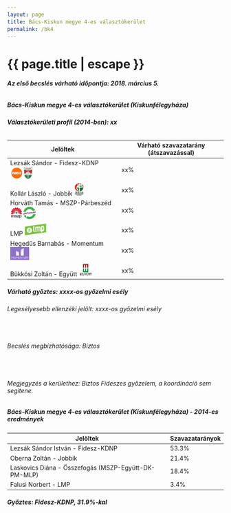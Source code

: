 ```yaml
---
layout: page
title: Bács-Kiskun megye 4-es választókerület
permalink: /bk4
---
```


<h1 class="page-title">{{ page.title | escape }}</h1>

<div class="section">
    <div class="row">
          <div class="col s12"><h6><span><strong>Az első becslés várható időpontja: 2018. március 5.</strong></span></h6>
		  <h5>Bács-Kiskun megye 4-es választókerület (Kiskunfélegyháza)</h5>
<h6><strong>Választókerületi profil (2014-ben): <span id="profil">xx</span></strong></h6>
<table class="striped">
              <thead>
                <tr>
                    <th>Jelöltek</th>
                    <th>Várható szavazatarány (átszavazással)</th>
                </tr>
              </thead>
              <tbody>
             <tr>
                  <td>Lezsák Sándor - Fidesz-KDNP <img src="images/fideszkdnp_logo.png" style="width:55px;height:30px;"></td>
				  <td id="id_fidesz">xx%</td>
			</tr>
			<tr><td>Kollár László - Jobbik <img src="images/jobbik_logo.png" style="width:23px;height:30px;"></td><td id="id_jobbik">xx%</td></tr>
<tr>
                  <td>Horváth Tamás - MSZP-Párbeszéd <img src="images/mszpparbeszed_logo.png" style="width:60px;height:30px;"></td>
				  <td id="id_baloldal">xx%</td>
			</tr>
			<tr>
                  <td>LMP <img src="images/lmp_logo.png" style="width:52px;height:30px;"></td>
				  <td id="id_lmp">xx%</td>
			</tr>
			<tr>
				  <td>Hegedűs Barnabás - Momentum <img src="images/momentum_logo.png" style="width:44px;height:30px;"></td>
				  <td id="id_momentum">xx%</td>
			</tr>
<tr>
<td>Bükkösi Zoltán -  Együtt <img src="images/egyutt_logo.png" style="width:31px;height:30px;"></td>
<td id="id_egyutt">xx%</td>
</tr>                
              </tbody>
            </table>
			<h5>Várható győztes: <span id="gyoztes">xx</span><span id="esely">xx</span><span>-os győzelmi esély</span></h5>
			<h6>Legesélyesebb ellenzéki jelölt: <span id="eselyes">xx</span><span id="esely2">xx</span><span>-os győzelmi esély</span></h6>
			<br/>
			<h6>Becslés megbízhatósága: Biztos</h6>
<br/><h6>Megjegyzés a kerülethez: Biztos Fideszes győzelem, a koordináció sem segítene.</h6>
          </div>
    </div>
</div>

<div class="section">
    <div class="row">
          <div class="col s12">
		  <h5>Bács-Kiskun megye 4-es választókerület (Kiskunfélegyháza) - 2014-es eredmények</h5>
            <table class="striped">
              <thead>
                <tr>
                    <th>Jelöltek</th>
                    <th>Szavazatarányok</th>
                </tr>
              </thead>
              <tbody>
             <tr>
                  <td>Lezsák Sándor István - Fidesz-KDNP</td>
				  <td>53.3%</td>
			</tr>
			<tr>
			      <td>Oberna Zoltán - Jobbik</td>
				  <td>21.4%</td>
			</tr>
			<tr>
			      <td>Laskovics Diána - Összefogás (MSZP-Együtt-DK-PM-MLP)</td>
				  <td>18.4%</td>
			</tr>
			<tr>
				  <td>Falusi Norbert - LMP</td>
				  <td>3.4%</td>
			</tr>                
              </tbody>
            </table>
			<h5>Győztes: Fidesz-KDNP, 31.9%-kal</h5>
          </div>
    </div>
</div>
